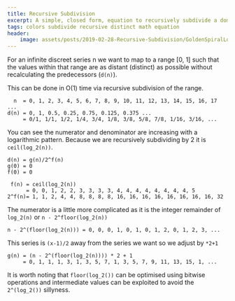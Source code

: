 ```yaml
---
title: Recursive Subdivision
excerpt: A simple, closed form, equation to recursively subdivide a domain
tags: colors subdivide recursive distinct math equation
header:
    image: assets/posts/2019-02-28-Recursive-Subdivision/GoldenSpiralLogarithmic_color_in.gif
---
```

<script src="https://polyfill.io/v3/polyfill.min.js?features=es6"></script>
<script>
MathJax = {
  loader: {load: ['input/asciimath', 'output/chtml', 'ui/menu']},
};
</script>
<script type="text/javascript" id="MathJax-script" async
  src="https://cdn.jsdelivr.net/npm/mathjax@3/es5/startup.js">
</script>

For an infinite discreet series n we want to map to a range [0, 1] such that the values within that 
range are as distant (distinct) as possible without recalculating the predecessors (`d(n)`).

This can be done in O(1) time via recursive subdivision of the range.
```
  n  = 0, 1, 2, 3, 4, 5, 6, 7, 8, 9, 10, 11, 12, 13, 14, 15, 16, 17 ...
d(n) = 0, 1, 0.5, 0.25, 0.75, 0.125, 0.375 ...
     = 0/1, 1/1, 1/2, 1/4, 3/4, 1/8, 3/8, 5/8, 7/8, 1/16, 3/16, ...
```
You can see the numerator and denominator are increasing with a logarithmic pattern.
Because we are recursively subdividing by 2 it is `ceil(log_2(n))`.
```
d(n) = g(n)/2^f(n)
g(0) = 0
f(0) = 0

 f(n) = ceil(log_2(n))
      = 0, 0, 1, 2, 2, 3, 3, 3, 3, 4, 4, 4, 4, 4, 4, 4, 4, 5
2^f(n)= 1, 1, 2, 4, 4, 8, 8, 8, 8, 16, 16, 16, 16, 16, 16, 16, 16, 32
```

The numerator is a little more complicated as it is the integer remainder of `log_2(n)` or `n - 2^floor(log_2(n))`
```
n - 2^(floor(log_2(n))) = 0, 0, 0, 1, 0, 1, 0, 1, 2, 0, 1, 2, 3, ...
```
This series is `(x-1)/2` away from the series we want so we adjust by `*2+1`
```
g(n) = (n - 2^(floor(log_2(n)))) * 2 + 1
     = 0, 1, 1, 1, 3, 1, 3, 5, 7, 1, 3, 5, 7, 9, 11, 13, 15, 1, ...
```
It is worth noting that `floor(log_2())` can be optimised using bitwise operations and intermediate values can be
exploited to avoid the `2^(log_2())` sillyness.

